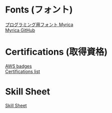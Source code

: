 # Fonts (フォント)  
[プログラミング用フォント Myrica](https://myrica.estable.jp/)  
[Myrica GitHub](https://github.com/tomokuni/Myrica)  

  
# Certifications (取得資格)  
[AWS badges](https://www.credly.com/users/tomokuni-sekiya/badges)  
[Certifications list](https://1drv.ms/x/s!AhO5VeFzguBkgZVR9KpNu_DoO_I07w?e=JndUzP)  


# Skill Sheet
[Skill Sheet](SkillSheet.md)

  
<!--
**tomokuni/tomokuni** is a ✨ _special_ ✨ repository because its `README.md` (this file) appears on your GitHub profile.

Here are some ideas to get you started:

- 🔭 I’m currently working on ...
- 🌱 I’m currently learning ...
- 👯 I’m looking to collaborate on ...
- 🤔 I’m looking for help with ...
- 💬 Ask me about ...
- 📫 How to reach me: ...
- 😄 Pronouns: ...
- ⚡ Fun fact: ...
-->
